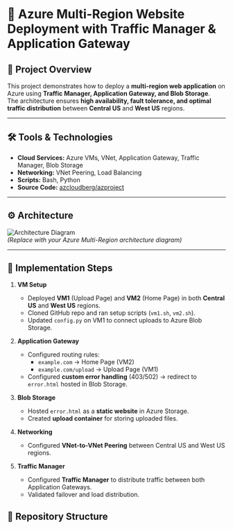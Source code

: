 # 🚀 Azure Multi-Region Website Deployment with Traffic Manager & Application Gateway

## 📌 Project Overview
This project demonstrates how to deploy a **multi-region web application** on Azure using **Traffic Manager, Application Gateway, and Blob Storage**.  
The architecture ensures **high availability, fault tolerance, and optimal traffic distribution** between **Central US** and **West US** regions.  

---

## 🛠️ Tools & Technologies
- **Cloud Services:** Azure VMs, VNet, Application Gateway, Traffic Manager, Blob Storage  
- **Networking:** VNet Peering, Load Balancing  
- **Scripts:** Bash, Python  
- **Source Code:** [azcloudberg/azproject](https://github.com/azcloudberg/azproject)  

---

## ⚙️ Architecture
![Architecture Diagram](screenshots/architecture.png)  
*(Replace with your Azure Multi-Region architecture diagram)*  

---

## 🚀 Implementation Steps
1. **VM Setup**
   - Deployed **VM1** (Upload Page) and **VM2** (Home Page) in both **Central US** and **West US** regions.  
   - Cloned GitHub repo and ran setup scripts (`vm1.sh`, `vm2.sh`).  
   - Updated `config.py` on VM1 to connect uploads to Azure Blob Storage.  

2. **Application Gateway**
   - Configured routing rules:  
     - `example.com` → Home Page (VM2)  
     - `example.com/upload` → Upload Page (VM1)  
   - Configured **custom error handling** (403/502) → redirect to `error.html` hosted in Blob Storage.  

3. **Blob Storage**
   - Hosted `error.html` as a **static website** in Azure Storage.  
   - Created **upload container** for storing uploaded files.  

4. **Networking**
   - Configured **VNet-to-VNet Peering** between Central US and West US regions.  

5. **Traffic Manager**
   - Configured **Traffic Manager** to distribute traffic between both Application Gateways.  
   - Validated failover and load distribution.  

## 📂 Repository Structure
